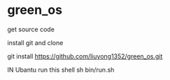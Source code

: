 # green_os

get source code 

install git and clone 

git install https://github.com/liuyong1352/green_os.git

IN Ubantu run this shell
sh bin/run.sh



